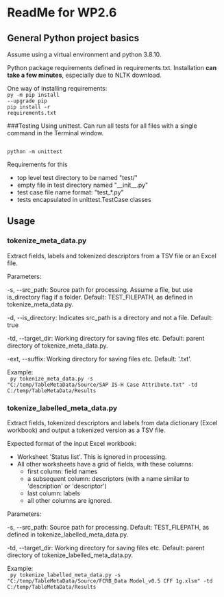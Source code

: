 # ReadMe for WP2.6
## General Python project basics
Assume using a virtual environment and python 3.8.10.

Python package requirements defined in requirements.txt. Installation **can take a few minutes**, 
especially due to NLTK download.

One way of installing requirements: <br />
<code>py -m pip install --upgrade pip</code><br />
<code>pip install -r requirements.txt</code>

###Testing
Using unittest. Can run all tests for all files with a single command in the Terminal window.

<code>
python -m unittest
</code>

Requirements for this
<ul>
<li>top level test directory to be named "test/"</li>
<li>empty file in test directory named "__init__.py"</li>
<li>test case file name format: "test_*.py"</li>
<li>tests encapsulated in unittest.TestCase classes</li>
</ul>

## Usage
### tokenize_meta_data.py
Extract fields, labels and tokenized descriptors from a TSV file or an Excel file.

Parameters:

-s, --src_path: Source path for processing. Assume a file, but use is_directory flag if a folder. 
Default: TEST_FILEPATH, as defined in tokenize_meta_data.py.  

-d, --is_directory: Indicates src_path is a directory and not a file. Default: true

-td, --target_dir: Working directory for saving files etc. Default: parent directory of tokenize_meta_data.py.

-ext, --suffix: Working directory for saving files etc. Default: '.txt'.

Example:<br />
<code>
py tokenize_meta_data.py -s "C:/temp/TableMetaData/Source/SAP IS-H Case Attribute.txt" -td C:/temp/TableMetaData/Results
</code>

### tokenize_labelled_meta_data.py
Extract fields, tokenized descriptors and labels from data dictionary (Excel workbook) and output a tokenized version 
as a TSV file.

Expected format of the input Excel workbook:
- Worksheet 'Status list'. This is ignored in processing.
- All other worksheets have a grid of fields, with these columns:
  - first column: field names
  - a subsequent column: descriptors (with a name similar to 'description' or 'descriptor')
  - last column: labels
  - all other columns are ignored.

Parameters:

-s, --src_path: Source path for processing. Default: TEST_FILEPATH, as defined in tokenize_labelled_meta_data.py.  

-td, --target_dir: Working directory for saving files etc. Default: parent directory of tokenize_labelled_meta_data.py.

Example:<br />
<code>
py tokenize_labelled_meta_data.py -s "C:/temp/TableMetaData/Source/FCRB_Data Model_v0.5 CFF 1g.xlsm" -td C:/temp/TableMetaData/Results
</code>
